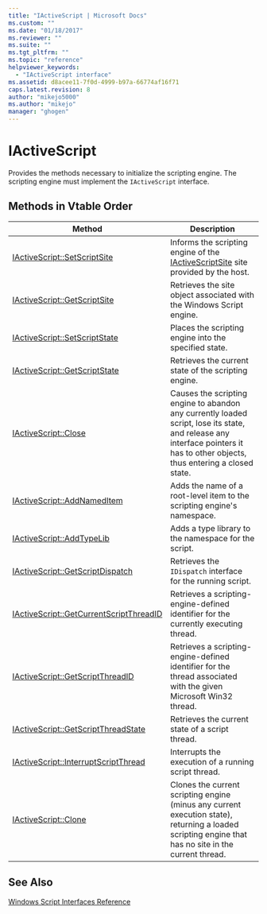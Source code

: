 ```yaml
---
title: "IActiveScript | Microsoft Docs"
ms.custom: ""
ms.date: "01/18/2017"
ms.reviewer: ""
ms.suite: ""
ms.tgt_pltfrm: ""
ms.topic: "reference"
helpviewer_keywords:
  - "IActiveScript interface"
ms.assetid: d8acee11-7f0d-4999-b97a-66774af16f71
caps.latest.revision: 8
author: "mikejo5000"
ms.author: "mikejo"
manager: "ghogen"
---
```

# IActiveScript
Provides the methods necessary to initialize the scripting engine. The scripting engine must implement the `IActiveScript` interface.

## Methods in Vtable Order

|Method|Description|
|------------|-----------------|
|[IActiveScript::SetScriptSite](../../winscript/reference/iactivescript-setscriptsite.md)|Informs the scripting engine of the [IActiveScriptSite](../../winscript/reference/iactivescriptsite.md) site provided by the host.|
|[IActiveScript::GetScriptSite](../../winscript/reference/iactivescript-getscriptsite.md)|Retrieves the site object associated with the Windows Script engine.|
|[IActiveScript::SetScriptState](../../winscript/reference/iactivescript-setscriptstate.md)|Places the scripting engine into the specified state.|
|[IActiveScript::GetScriptState](../../winscript/reference/iactivescript-getscriptstate.md)|Retrieves the current state of the scripting engine.|
|[IActiveScript::Close](../../winscript/reference/iactivescript-close.md)|Causes the scripting engine to abandon any currently loaded script, lose its state, and release any interface pointers it has to other objects, thus entering a closed state.|
|[IActiveScript::AddNamedItem](../../winscript/reference/iactivescript-addnameditem.md)|Adds the name of a root-level item to the scripting engine's namespace.|
|[IActiveScript::AddTypeLib](../../winscript/reference/iactivescript-addtypelib.md)|Adds a type library to the namespace for the script.|
|[IActiveScript::GetScriptDispatch](../../winscript/reference/iactivescript-getscriptdispatch.md)|Retrieves the `IDispatch` interface for the running script.|
|[IActiveScript::GetCurrentScriptThreadID](../../winscript/reference/iactivescript-getcurrentscriptthreadid.md)|Retrieves a scripting-engine-defined identifier for the currently executing thread.|
|[IActiveScript::GetScriptThreadID](../../winscript/reference/iactivescript-getscriptthreadid.md)|Retrieves a scripting-engine-defined identifier for the thread associated with the given Microsoft Win32 thread.|
|[IActiveScript::GetScriptThreadState](../../winscript/reference/iactivescript-getscriptthreadstate.md)|Retrieves the current state of a script thread.|
|[IActiveScript::InterruptScriptThread](../../winscript/reference/iactivescript-interruptscriptthread.md)|Interrupts the execution of a running script thread.|
|[IActiveScript::Clone](../../winscript/reference/iactivescript-clone.md)|Clones the current scripting engine (minus any current execution state), returning a loaded scripting engine that has no site in the current thread.|

## See Also
 [Windows Script Interfaces Reference](../../winscript/reference/windows-script-interfaces-reference.md)